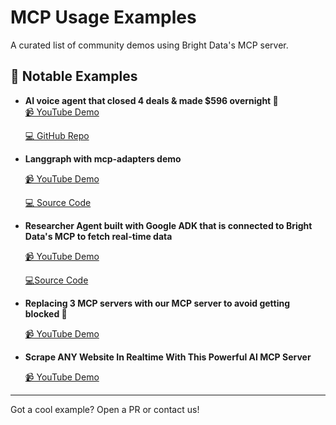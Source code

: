 # MCP Usage Examples

A curated list of community demos using Bright Data's MCP server.

## 🧠 Notable Examples

- **AI voice agent that closed 4 deals & made $596 overnight 🤑**  
  [📹 YouTube Demo](https://www.youtube.com/watch?v=YGzT3sVdwdY) 

   [💻 GitHub Repo](https://github.com/llSourcell/my_ai_intern)

- **Langgraph with mcp-adapters demo**

  [📹 YouTube Demo](https://www.youtube.com/watch?v=6DXuadyaJ4g)
  
  [💻 Source Code](https://github.com/techwithtim/BrightDataMCPServerAgent)

- **Researcher Agent built with Google ADK that is connected to Bright Data's MCP to fetch real-time data**

   [📹 YouTube Demo](https://www.youtube.com/watch?v=r7WG6dXWdUI)
  
  [💻Source Code](https://github.com/MeirKaD/MCP_ADK)

- **Replacing 3 MCP servers with our MCP server to avoid getting blocked 🤯**  

  [📹 YouTube Demo](https://www.youtube.com/watch?v=0xmE0OJrNmg) 

- **Scrape ANY Website In Realtime With This Powerful AI MCP Server**

   [📹 YouTube Demo](https://www.youtube.com/watch?v=bL5JIeGL3J0)
 
---

Got a cool example? Open a PR or contact us!
